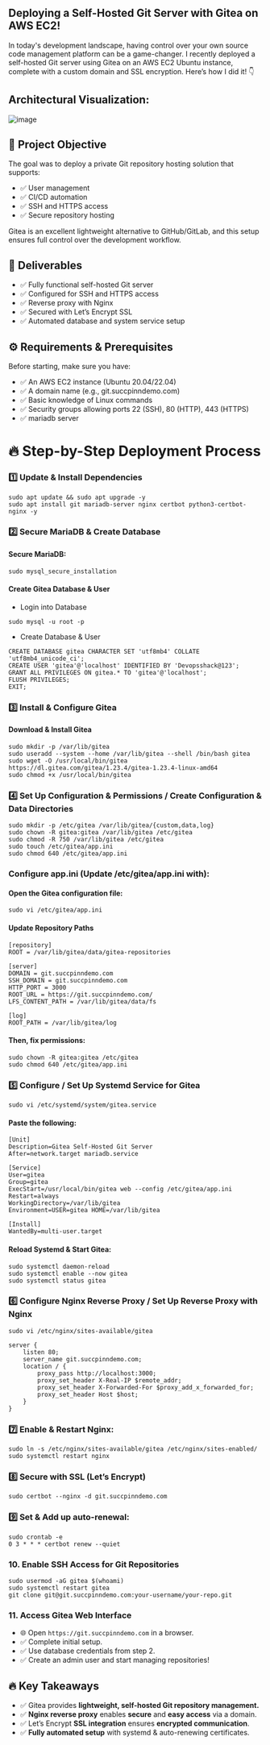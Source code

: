 ## Deploying a Self-Hosted Git Server with Gitea on AWS EC2!

In today's development landscape, having control over your own source code management platform can be a game-changer. 
I recently deployed a self-hosted Git server using Gitea on an AWS EC2 Ubuntu instance, complete with a custom domain and SSL encryption. 
Here’s how I did it! 👇

## Architectural Visualization:

![image](https://github.com/user-attachments/assets/8d914868-6c6a-418c-a85c-d299fad909af)


## 🎯 Project Objective

The goal was to deploy a private Git repository hosting solution that supports:
- ✅ User management
- ✅ CI/CD automation
- ✅ SSH and HTTPS access
- ✅ Secure repository hosting

Gitea is an excellent lightweight alternative to GitHub/GitLab, and this setup ensures full control over the development workflow.

## 📌 Deliverables

- ✅ Fully functional self-hosted Git server
- ✅ Configured for SSH and HTTPS access
- ✅ Reverse proxy with Nginx
- ✅ Secured with Let’s Encrypt SSL
- ✅ Automated database and system service setup

## ⚙️ Requirements & Prerequisites

Before starting, make sure you have:

- ✅ An AWS EC2 instance (Ubuntu 20.04/22.04)
- ✅ A domain name (e.g., git.succpinndemo.com)
- ✅ Basic knowledge of Linux commands
- ✅ Security groups allowing ports 22 (SSH), 80 (HTTP), 443 (HTTPS)
- ✅ mariadb server

# 🔥 Step-by-Step Deployment Process

### 1️⃣ Update & Install Dependencies

```
sudo apt update && sudo apt upgrade -y
sudo apt install git mariadb-server nginx certbot python3-certbot-nginx -y
```

### 2️⃣ Secure MariaDB & Create Database

#### Secure MariaDB:

 `sudo mysql_secure_installation`


#### Create Gitea Database & User

- Login into Database
  
`sudo mysql -u root -p`

- Create Database & User

```
CREATE DATABASE gitea CHARACTER SET 'utf8mb4' COLLATE 'utf8mb4_unicode_ci';
CREATE USER 'gitea'@'localhost' IDENTIFIED BY 'Devopsshack@123';
GRANT ALL PRIVILEGES ON gitea.* TO 'gitea'@'localhost';
FLUSH PRIVILEGES;
EXIT;
```

### 3️⃣ Install & Configure Gitea

#### Download & Install Gitea

```
sudo mkdir -p /var/lib/gitea
sudo useradd --system --home /var/lib/gitea --shell /bin/bash gitea
sudo wget -O /usr/local/bin/gitea https://dl.gitea.com/gitea/1.23.4/gitea-1.23.4-linux-amd64
sudo chmod +x /usr/local/bin/gitea
```

### 4️⃣ Set Up Configuration & Permissions / Create Configuration & Data Directories

```
sudo mkdir -p /etc/gitea /var/lib/gitea/{custom,data,log}
sudo chown -R gitea:gitea /var/lib/gitea /etc/gitea
sudo chmod -R 750 /var/lib/gitea /etc/gitea
sudo touch /etc/gitea/app.ini
sudo chmod 640 /etc/gitea/app.ini
```

### Configure app.ini (Update /etc/gitea/app.ini with):

#### Open the Gitea configuration file:

`sudo vi /etc/gitea/app.ini`

#### Update Repository Paths

```
[repository]
ROOT = /var/lib/gitea/data/gitea-repositories

[server]
DOMAIN = git.succpinndemo.com
SSH_DOMAIN = git.succpinndemo.com
HTTP_PORT = 3000
ROOT_URL = https://git.succpinndemo.com/
LFS_CONTENT_PATH = /var/lib/gitea/data/fs

[log]
ROOT_PATH = /var/lib/gitea/log
```

#### Then, fix permissions:

```
sudo chown -R gitea:gitea /etc/gitea
sudo chmod 640 /etc/gitea/app.ini
```

### 5️⃣ Configure / Set Up Systemd Service for Gitea

`sudo vi /etc/systemd/system/gitea.service`

#### Paste the following:

```
[Unit]
Description=Gitea Self-Hosted Git Server
After=network.target mariadb.service

[Service]
User=gitea
Group=gitea
ExecStart=/usr/local/bin/gitea web --config /etc/gitea/app.ini
Restart=always
WorkingDirectory=/var/lib/gitea
Environment=USER=gitea HOME=/var/lib/gitea

[Install]
WantedBy=multi-user.target
```
#### Reload Systemd & Start Gitea:

```
sudo systemctl daemon-reload
sudo systemctl enable --now gitea
sudo systemctl status gitea
```

### 6️⃣ Configure Nginx Reverse Proxy / Set Up Reverse Proxy with Nginx

`sudo vi /etc/nginx/sites-available/gitea`

```
server {
    listen 80;
    server_name git.succpinndemo.com;
    location / {
        proxy_pass http://localhost:3000;
        proxy_set_header X-Real-IP $remote_addr;
        proxy_set_header X-Forwarded-For $proxy_add_x_forwarded_for;
        proxy_set_header Host $host;
    }
}
```

### 7️⃣ Enable & Restart Nginx:

```
sudo ln -s /etc/nginx/sites-available/gitea /etc/nginx/sites-enabled/
sudo systemctl restart nginx
```

### 8️⃣ Secure with SSL (Let’s Encrypt)

`sudo certbot --nginx -d git.succpinndemo.com`

### 9️⃣ Set & Add up auto-renewal:

```
sudo crontab -e
0 3 * * * certbot renew --quiet
```
### 10. Enable SSH Access for Git Repositories

```
sudo usermod -aG gitea $(whoami)
sudo systemctl restart gitea
git clone git@git.succpinndemo.com:your-username/your-repo.git
```

### 11. Access Gitea Web Interface

- 🌐 Open `https://git.succpinndemo.com` in a browser.
- ✅ Complete initial setup.
- ✅ Use database credentials from step 2.
- ✅ Create an admin user and start managing repositories!

## 🔥 Key Takeaways

- ✅ Gitea provides **lightweight, self-hosted Git repository management.**
- ✅ **Nginx reverse proxy** enables **secure** and **easy access** via a domain.
- ✅ Let’s Encrypt **SSL integration** ensures **encrypted communication**.
- ✅ **Fully automated setup** with systemd & auto-renewing certificates.




